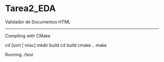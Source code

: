 # Tarea2_EDA
Validador de Documentos HTML

-------------------------
Compiling with CMake

cd [sort | misc]
mkdir build
cd build
cmake ..
make

Running
./test
